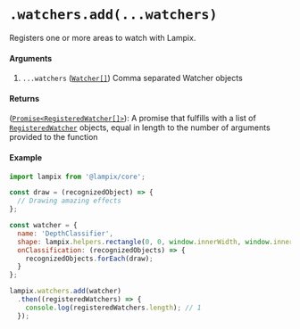 # `.watchers.add(...watchers)`

Registers one or more areas to watch with Lampix.

#### Arguments

1. `...watchers` ([`Watcher[]`](./watcher.md)) Comma separated Watcher objects


#### Returns

([`Promise<RegisteredWatcher[]>`](./registered-watcher.md)): A promise that fulfills with a list of [`RegisteredWatcher`](./registered-watcher.md) objects, equal in length to the number of arguments provided to the function

#### Example

```js
import lampix from '@lampix/core';

const draw = (recognizedObject) => {
  // Drawing amazing effects
};

const watcher = {
  name: 'DepthClassifier',
  shape: lampix.helpers.rectangle(0, 0, window.innerWidth, window.innerHeight),
  onClassification: (recognizedObjects) => {
    recognizedObjects.forEach(draw);
  }
};

lampix.watchers.add(watcher)
  .then((registeredWatchers) => {
    console.log(registeredWatchers.length); // 1
  });
```
